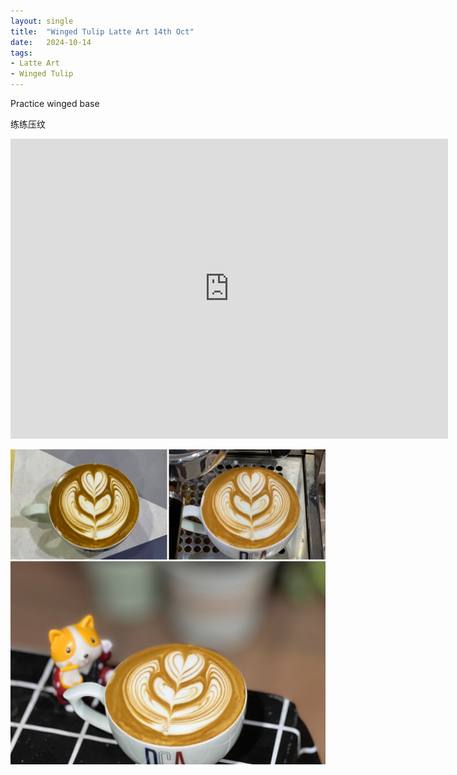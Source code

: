 ```yaml
---
layout: single
title:  "Winged Tulip Latte Art 14th Oct"
date:   2024-10-14
tags:
- Latte Art
- Winged Tulip
---
```



Practice winged base

练练压纹



<div class="embed-container">
  <iframe
      src="https://www.youtube.com/embed/7bIBAS1k_2k"
      width="700"
      height="480"
      frameborder="0"
      allowfullscreen="true">
  </iframe>
</div>


![](/assets/img/2024/10/14/83B8FEEB-9A67-4E32-BAEA-594B98EDFB26.JPG)

